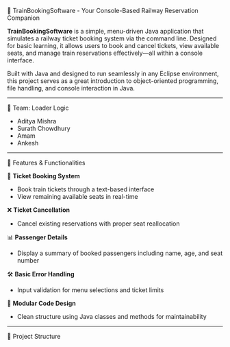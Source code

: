 🚆 TrainBookingSoftware - Your Console-Based Railway Reservation Companion

**TrainBookingSoftware** is a simple, menu-driven Java application that simulates a railway ticket booking system via the command line. Designed for basic learning, it allows users to book and cancel tickets, view available seats, and manage train reservations effectively—all within a console interface.

Built with Java and designed to run seamlessly in any Eclipse environment, this project serves as a great introduction to object-oriented programming, file handling, and console interaction in Java.

---

👥 Team: Loader Logic  
- Aditya Mishra  
- Surath Chowdhury  
- Amam  
- Ankesh  

---

🚀 Features & Functionalities

🎫 **Ticket Booking System**  
- Book train tickets through a text-based interface  
- View remaining available seats in real-time  

❌ **Ticket Cancellation**  
- Cancel existing reservations with proper seat reallocation  

📊 **Passenger Details**  
- Display a summary of booked passengers including name, age, and seat number  

🛠️ **Basic Error Handling**  
- Input validation for menu selections and ticket limits  

📂 **Modular Code Design**  
- Clean structure using Java classes and methods for maintainability  

---

🧱 Project Structure

